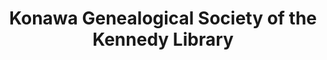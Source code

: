 ---
layout: repo
title: "Konawa Genealogical Society of the Kennedy Library"
id: 24418
permalink: repos/24418/
---